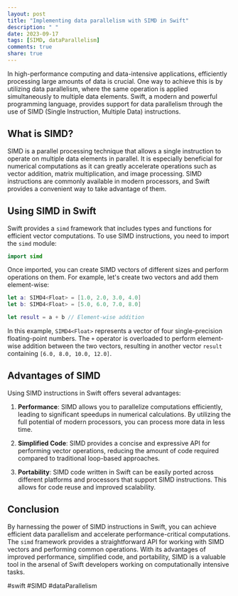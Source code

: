 ```yaml
---
layout: post
title: "Implementing data parallelism with SIMD in Swift"
description: " "
date: 2023-09-17
tags: [SIMD, dataParallelism]
comments: true
share: true
---
```


In high-performance computing and data-intensive applications, efficiently processing large amounts of data is crucial. One way to achieve this is by utilizing data parallelism, where the same operation is applied simultaneously to multiple data elements. Swift, a modern and powerful programming language, provides support for data parallelism through the use of SIMD (Single Instruction, Multiple Data) instructions.

## What is SIMD?

SIMD is a parallel processing technique that allows a single instruction to operate on multiple data elements in parallel. It is especially beneficial for numerical computations as it can greatly accelerate operations such as vector addition, matrix multiplication, and image processing. SIMD instructions are commonly available in modern processors, and Swift provides a convenient way to take advantage of them.

## Using SIMD in Swift

Swift provides a `simd` framework that includes types and functions for efficient vector computations. To use SIMD instructions, you need to import the `simd` module:

```swift
import simd
```

Once imported, you can create SIMD vectors of different sizes and perform operations on them. For example, let's create two vectors and add them element-wise:

```swift
let a: SIMD4<Float> = [1.0, 2.0, 3.0, 4.0]
let b: SIMD4<Float> = [5.0, 6.0, 7.0, 8.0]

let result = a + b // Element-wise addition
```

In this example, `SIMD4<Float>` represents a vector of four single-precision floating-point numbers. The `+` operator is overloaded to perform element-wise addition between the two vectors, resulting in another vector `result` containing `[6.0, 8.0, 10.0, 12.0]`.

## Advantages of SIMD

Using SIMD instructions in Swift offers several advantages:

1. **Performance**: SIMD allows you to parallelize computations efficiently, leading to significant speedups in numerical calculations. By utilizing the full potential of modern processors, you can process more data in less time.

2. **Simplified Code**: SIMD provides a concise and expressive API for performing vector operations, reducing the amount of code required compared to traditional loop-based approaches.

3. **Portability**: SIMD code written in Swift can be easily ported across different platforms and processors that support SIMD instructions. This allows for code reuse and improved scalability.

## Conclusion

By harnessing the power of SIMD instructions in Swift, you can achieve efficient data parallelism and accelerate performance-critical computations. The `simd` framework provides a straightforward API for working with SIMD vectors and performing common operations. With its advantages of improved performance, simplified code, and portability, SIMD is a valuable tool in the arsenal of Swift developers working on computationally intensive tasks.

#swift #SIMD #dataParallelism
